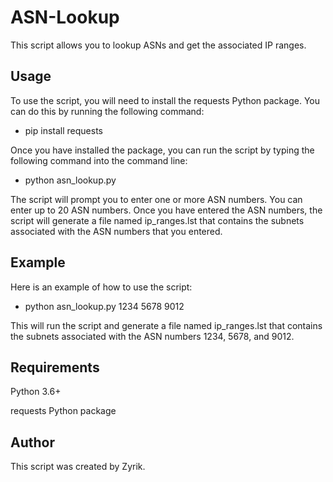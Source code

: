 # ASN-Lookup
This script allows you to lookup ASNs and get the associated IP ranges.

## Usage
To use the script, you will need to install the requests Python package. You can do this by running the following command:
- pip install requests

Once you have installed the package, you can run the script by typing the following command into the command line:
- python asn_lookup.py

The script will prompt you to enter one or more ASN numbers. You can enter up to 20 ASN numbers. Once you have entered the ASN numbers, the script will generate a file named ip_ranges.lst that contains the subnets associated with the ASN numbers that you entered.

## Example
Here is an example of how to use the script:
- python asn_lookup.py 1234 5678 9012

This will run the script and generate a file named ip_ranges.lst that contains the subnets associated with the ASN numbers 1234, 5678, and 9012.

## Requirements
Python 3.6+

requests Python package

## Author
This script was created by Zyrik.
